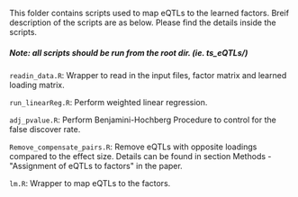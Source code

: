 This folder contains scripts used to map eQTLs to the learned factors.
Breif description of the scripts are as below. Please find the details inside the scripts.

##### Note: all scripts should be run from the root dir. (ie. ts_eQTLs/)


```readin_data.R```: Wrapper to read in the input files, factor matrix and learned loading matrix.

```run_linearReg.R```: Perform weighted linear regression. 

```adj_pvalue.R```: Perform Benjamini-Hochberg Procedure to control for the false discover rate. 

```Remove_compensate_pairs.R```: Remove eQTLs with opposite loadings compared to the effect size. Details can be found in section Methods - "Assignment of eQTLs to factors"
in the paper. 


```lm.R```: Wrapper to map eQTLs to the factors. 
